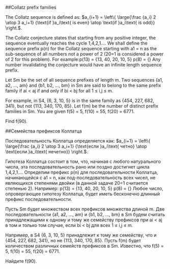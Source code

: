 ##Collatz prefix families


The Collatz sequence is defined as:
$a_{i+1} = \left\{  \large{\frac {a_i} 2 \atop 3 a_i+1} {\text{if }a_i\text{ is even} \atop \text{if }a_i\text{ is odd}} \right.$.


The Collatz conjecture states that starting from any positive integer, the sequence eventually reaches the cycle 1,4,2,1....
We shall define the sequence prefix p(n) for the Collatz sequence starting with a1 = n as the sub-sequence of all numbers not a power of 2 (20=1 is considered a power of 2 for this problem). For example:p(13) = {13, 40, 20, 10, 5} p(8) = {}
Any number invalidating the conjecture would have an infinite length sequence prefix.


Let Sm be the set of all sequence prefixes of length m. Two sequences {a1, a2, ..., am} and {b1, b2, ..., bm} in Sm are said to belong to the same prefix family if ai < aj if and only if bi < bj for all 1 ≤ i,j ≤ m.


For example, in S4, {6, 3, 10, 5} is in the same family as {454, 227, 682, 341}, but not {113, 340, 170, 85}.
Let f(m) be the number of distinct prefix families in Sm.
You are given f(5) = 5, f(10) = 55, f(20) = 6771.


Find f(90).

##Семейства префиксов Коллатца


Последовательность Коллатца определяется как:
$a_{i+1} = \left\{ \large{\frac {a_i} 2 \atop 3 a_i+1} {\text{если }a_i\text{ четно} \atop \text{если }a_i\text{ нечетно}} \right.$.


Гипотеза Коллатца состоит в том, что, начиная с любого натурального числа, эта последовательность рано или поздно достигнет цикла 1,4,2,1....
Определим префикс p(n) для последовательности Коллатца, начинающейся с a1 = n, как под-последовательность всех чисел, не являющихся степенями двойки (в данной задаче 20=1 считается степенью 2). Например:
p(13) = {13, 40, 20, 10, 5} 
p(8) = {}
Любое число, опровергающее гипотезу Коллатца, будет иметь бесконечно длинный префикс последовательности.


Пусть Sm будет множеством всех префиксов множества длиной m. Две последовательности {a1, a2, ..., am} и {b1, b2, ..., bm} в Sm будем считать принадлежащими к одному и тому же семейству префиксов при ai < aj в том и только том случае, если bi < bj для всех 1 ≤ i,j ≤ m.


Например, в S4 {6, 3, 10, 5} принадлежит к тому же семейству, что и {454, 227, 682, 341}, но не {113, 340, 170, 85}.
Пусть f(m) будет количеством различных семейств префиксов в Sm.
Известно, что f(5) = 5, f(10) = 55, f(20) = 6771.


Найдите f(90).

